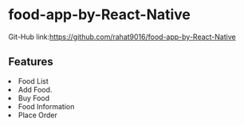 # food-app-by-React-Native

Git-Hub link:https://github.com/rahat9016/food-app-by-React-Native

## Features

<li>Food List</li>
<li>Add Food.</li>
<li>Buy Food</li>
<li>Food Information</li>
<li>Place Order</li>


